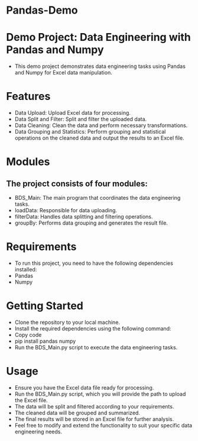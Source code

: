 # Pandas-Demo

# Demo Project: Data Engineering with Pandas and Numpy
* This demo project demonstrates data engineering tasks using Pandas and Numpy for Excel data manipulation.

# Features
* Data Upload: Upload Excel data for processing.
* Data Split and Filter: Split and filter the uploaded data.
* Data Cleaning: Clean the data and perform necessary transformations.
* Data Grouping and Statistics: Perform grouping and statistical operations on the cleaned data and output the results to an Excel file.

# Modules
## The project consists of four modules:

* BDS_Main: The main program that coordinates the data engineering tasks.
* loadData: Responsible for data uploading.
* filterData: Handles data splitting and filtering operations.
* groupBy: Performs data grouping and generates the result file.

# Requirements
* To run this project, you need to have the following dependencies installed:
* Pandas
* Numpy

# Getting Started
* Clone the repository to your local machine.
* Install the required dependencies using the following command:
* Copy code
* pip install pandas numpy
* Run the BDS_Main.py script to execute the data engineering tasks.

# Usage
* Ensure you have the Excel data file ready for processing.
* Run the BDS_Main.py script, which you will provide the path to upload the Excel file.
* The data will be split and filtered according to your requirements.
* The cleaned data will be grouped and summarized.
* The final results will be stored in an Excel file for further analysis.
* Feel free to modify and extend the functionality to suit your specific data engineering needs.
 
